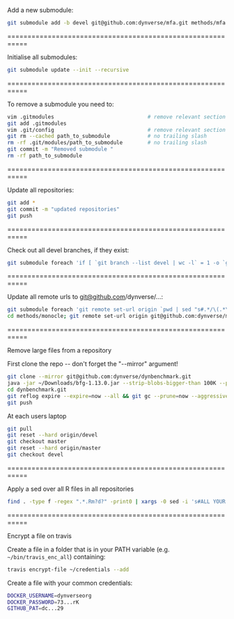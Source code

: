 
Add a new submodule:
```bash
git submodule add -b devel git@github.com:dynverse/mfa.git methods/mfa
```

===========================================================

Initialise all submodules:
```bash
git submodule update --init --recursive
```

===========================================================

To remove a submodule you need to:

```bash
vim .gitmodules                              # remove relevant section
git add .gitmodules
vim .git/config                              # remove relevant section
git rm --cached path_to_submodule            # no trailing slash
rm -rf .git/modules/path_to_submodule        # no trailing slash
git commit -m "Removed submodule "
rm -rf path_to_submodule
```

===========================================================

Update all repositories:

```bash
git add *
git commit -m "updated repositories"
git push
```

===========================================================

Check out all devel branches, if they exist:

```bash
git submodule foreach 'if [ `git branch --list devel | wc -l` = 1 -o `git status | grep detached | wc -l` = 1 ]; then git checkout devel; else echo no devel branch; fi'
```

===========================================================

Update all remote urls to git@github.com/dynverse/...:

```bash
git submodule foreach 'git remote set-url origin `pwd | sed "s#.*/\(.*\)#git@github.com:dynverse/\1.git#"`'
cd methods/monocle; git remote set-url origin git@github.com:dynverse/monocle-release.git; cd ../..
```

===========================================================

Remove large files from a repository

First clone the repo -- don't forget the "--mirror" argument!
```bash
git clone --mirror git@github.com:dynverse/dynbenchmark.git
java -jar ~/Downloads/bfg-1.13.0.jar --strip-blobs-bigger-than 100K --protect-blobs-from master,devel --delete-files '*.{png,pdf,svg,rds,RData,csv,txt,tsv,ods,xls,xlsx}' dynbenchmark.git
cd dynbenchmark.git
git reflog expire --expire=now --all && git gc --prune=now --aggressive
git push
```

At each users laptop
```bash
git pull
git reset --hard origin/devel
git checkout master
git reset --hard origin/master
git checkout devel
```

===========================================================

Apply a sed over all R files in all repositories

```bash
find . -type f -regex ".*.Rm?d?" -print0 | xargs -0 sed -i 's#ALL YOUR BASE#ARE BELONG TO US#g'
```

===========================================================

Encrypt a file on travis

Create a file in a folder that is in your PATH variable (e.g. `~/bin/travis_enc_all`) containing:
```bash
travis encrypt-file ~/credentials --add
```

Create a file with your common credentials:
```bash
DOCKER_USERNAME=dynverseorg
DOCKER_PASSWORD=73...rK
GITHUB_PAT=dc...29
```
